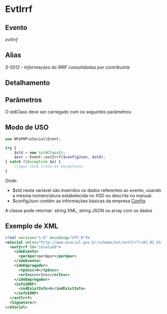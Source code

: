 # EvtIrrf

## Evento
 *evtIrrf*

## Alias
 *S-5012 - Informações do IRRF consolidadas por contribuinte*


## Detalhamento



## Parâmetros
O stdClass deve ser carregado com os seguintes parâmetros:



## Modo de USO

```php
use NFePHP\eSocial\Event;

try {
    $std = new \stdClass();
    $evt = Event::evtIrrf($configJson, $std);
} catch (\Exception $e) {
    //aqui você trata as exceptions
}
```

Onde:
- $std nesta variavel são inseridos os dados referentes ao evento, usando a mesma nomenclatura estabelecida no XSD ou descrita no manual.
- $configJson contêm as informações básicas da empresa [Config](Config.md).

A classe pode retornar: string XML, string JSON ou array com os dados


## Exemplo de XML

```xml
<?xml version="1.0" encoding="UTF-8"?>
<eSocial xmlns="http://www.esocial.gov.br/schema/evt/evtIrrf/v02_02_01" xmlns:xsi="http://www.w3.org/2001/XMLSchema-instance" xsi:schemaLocation="http://www.esocial.gov.br/schema/evt/evtIrrf/v02_02_01 ../schemes/evtIrrf.xsd ">
  <evtIrrf Id="idvalue0">
    <ideEvento>
      <perApur>perApur</perApur>
    </ideEvento>
    <ideEmpregador>
      <tpInsc>0</tpInsc>
      <nrInsc>nrInsc</nrInsc>
    </ideEmpregador>
    <infoIRRF>
      <indExistInfo>0</indExistInfo>
    </infoIRRF>
  </evtIrrf>
  <Signature/>
</eSocial>

```
